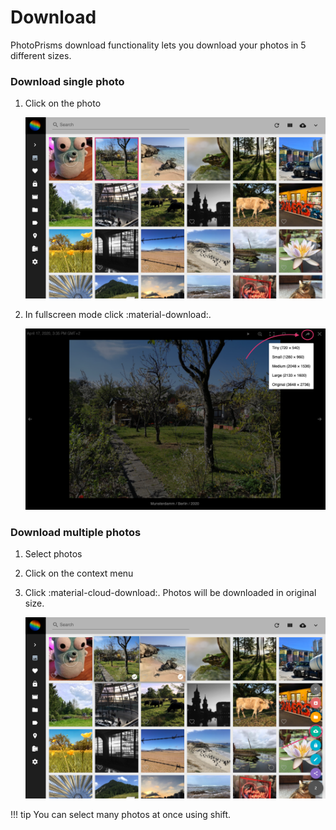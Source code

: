 # Download #
PhotoPrisms download functionality lets you download your photos in 5 different sizes.

### Download single photo ###

1. Click on the photo

    ![Screenshot](img/download-1.png)
    
2. In fullscreen mode click :material-download:.

    ![Screenshot](img/download-2.png)

### Download multiple photos ###

1. Select photos
2. Click on the context menu
3. Click :material-cloud-download:. Photos will be downloaded in original size.

    ![Screenshot](img/multi-download.png)

!!! tip
    You can select many photos at once using shift.
